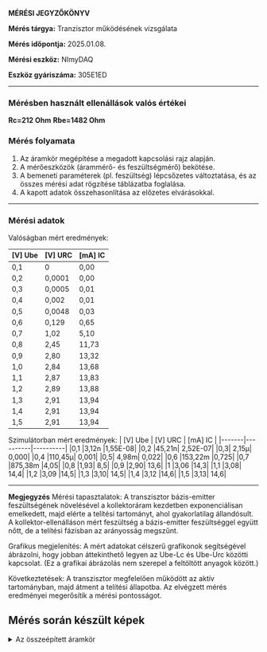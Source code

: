 **MÉRÉSI JEGYZŐKÖNYV**

**Mérés tárgya:** Tranzisztor működésének vizsgálata


**Mérés időpontja:** 2025.01.08.

**Mérési eszköz:** NImyDAQ

**Eszköz gyáriszáma:** 305E1ED

---
### **Mérésben használt ellenállások valós értékei**

**Rc=212 Ohm**
**Rbe=1482 Ohm**

### **Mérés folyamata**

1. Az áramkör megépítése a megadott kapcsolási rajz alapján.
2. A mérőeszközök (árammérő- és feszültségmérő)  bekötése.
3. A bemeneti paraméterek (pl. feszültség) lépcsőzetes változtatása, és az összes mérési adat rögzítése táblázatba foglalása.
4. A kapott adatok összehasonlítása az előzetes elvárásokkal.

---

### **Mérési adatok**

Valóságban mért eredmények:

| [V] Ube | [V] URC | [mA] IC |
|-------|----------|----------|
|0,1  |0   |  0,00|
|0,2  |0,0001| 0,00|
|0,3  |0,0005 |0,01|
|0,4  | 0,002 |  0,01|
|0,5 | 0,0048| 0,03|
|0,6  |0,129|  0,65|
|0,7  |1,02   | 5,10|
|0,8  |2,45   | 11,73|
|0,9  |2,80  |  13,32|
|1,0  |2,84  |  13,68|
|1,1  |2,87 |   13,83|
|1,2  |2,89 |   13,88|
|1,3  |2,91  |  13,94|
|1,4  |2,91  |  13,94|
|1,5 | 2,91  |  13,94|





Szimulátorban mért eredmények:
| [V] Ube | [V] URC | [mA] IC |
|-------|----------|----------|
|0,1	|3,12n	|1,55E-08|
|0,2	|45,21n|	2,52E-07|
|0,3|	2,15µ|	0,000|
|0,4	|110,45µ|	0,001|
|0,5|	4,98m|	0,022|
|0,6	|153,22m	|0,725|
|0,7	|875,38m	|4,05|
|0,8	|1,93|	8,5|
|0,9	|2,90|	13,6|
|1	|3,06	|14,3|
|1,1	|3,08|	14,4|
|1,2	|3,09	|14,5|
|1,3	|3,10|	14,5|
|1,4	|3,12	|14,6|
|1,5	|3,13|	14,6|

---

**Megjegyzés**
Mérési tapasztalatok: A transzisztor bázis-emitter feszültségének növelésével a kollektoráram kezdetben exponenciálisan emelkedett, majd elérte a telítési tartományt, ahol gyakorlatilag állandósult. A kollektor-ellenálláson mért feszültség a bázis-emitter feszültséggel együtt nőtt, de a telítési fázisban az arányosság megszűnt.

Grafikus megjelenítés: A mért adatokat célszerű grafikonok segítségével ábrázolni, hogy jobban áttekinthető legyen az Ube-Lc és Ube-Urc közötti kapcsolat. (Ez a grafikai ábrázolás nem szerepel a feltöltött anyagok között.)

Következtetések: A transzisztor megfelelően működött az aktív tartományban, majd átment a telítési állapotba. Az elvégzett mérés eredményei megerősítik a mérési pontosságot.

## **Mérés során készült képek**
 <details>
            <summary>Az összeépített áramkör</summary>
             <img src="https://github.com/hodosb/osszesmeres/blob/main/tranzisztor/IMG_3688%20(1).png"
          </details>
          <details>
            <summary>Az összeépített áramkör Falstadban</summary>
             <img src="https://github.com/hodosb/osszesmeres/blob/main/tranzisztor/falstadt.PNG"
          </details>
         <details>
            <summary> Real Grafikon</summary>
            <img src="https://github.com/hodosb/osszesmeres/blob/main/tranzisztor/igazi.PNG">
          </details>
          <details>
            <summary>Szimulátor Grafikon</summary>
            <img src="https://github.com/hodosb/osszesmeres/blob/main/tranzisztor/sim.PNG">
</details>

---

**Mérőcsoport neve:** MCbukok

**Mérőcsoport tagja:**
Hódos Balázs

**Kelt 2025.01.08**
